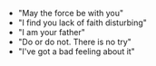 - "May the force be with you"
- "I find you lack of faith disturbing"
- "I am your father"
- "Do or do not. There is no try"
- "I've got a bad feeling about it"

